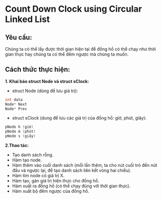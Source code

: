 # Count Down Clock using Circular Linked List

## Yêu cầu:

Chúng ta có thể lấy được thời gian hiện tại để đồng hồ có thể chạy như thời gian thực hay chúng ta có thể đếm ngược mà chúng ta muốn.

## Cách thức thực hiện:
**1. Khai báo struct Node và struct sClock:**
+ struct Node (dùng để lưu giá trị):
```cpp
int data
Node* Next
Node* Prev
```

+ struct sClock (dung để lưu các giá trị của đồng hồ: giờ, phút, giây):
```cpp
pNode h (giờ)
pNode m (phút)
pNode s (giây)
```
  
**2.Thao tác:**
+ Tạo danh sách rỗng.
+ Hàm tạo node.
+ Hàm thêm vào cuối danh sách (mỗi lần thêm, ta cho nút cuối trỏ đến nút đầu và ngược lại, để tạo danh sách liên kết vòng hai chiều).
+ Hàm tìm node có giá trị X.
+ Hàm tạo, gán giá trị hiện thực cho đồng hồ.
+ Hàm xuất ra đồng hồ (có thể chạy đúng với thời gian thực).
+ Hàm xuất bộ đếm ngược của đồng hồ.

